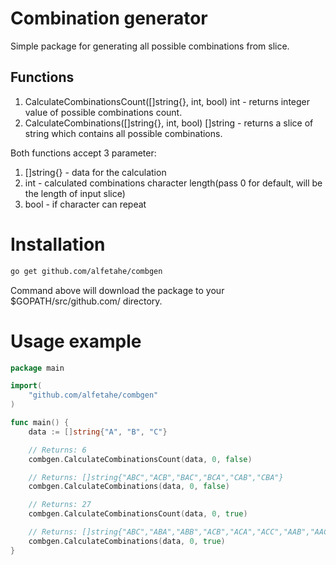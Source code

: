 # Combination generator
Simple package for generating all possible combinations from slice.

## Functions
1. CalculateCombinationsCount([]string{}, int, bool) int - returns integer value of possible combinations count.
2. CalculateCombinations([]string{}, int, bool) []string - returns a slice of string which contains all possible combinations.

Both functions accept 3 parameter: 
1. []string{} - data for the calculation
2. int - calculated combinations character length(pass 0 for default, will be the length of input slice)
3. bool - if character can repeat

# Installation
``` bash
go get github.com/alfetahe/combgen
```
Command above will download the package to your $GOPATH/src/github.com/ directory.


# Usage example
``` go
package main

import(
    "github.com/alfetahe/combgen"
)

func main() {
	data := []string{"A", "B", "C"}

	// Returns: 6
	combgen.CalculateCombinationsCount(data, 0, false)

	// Returns: []string{"ABC","ACB","BAC","BCA","CAB","CBA"}
	combgen.CalculateCombinations(data, 0, false)

	// Returns: 27
	combgen.CalculateCombinationsCount(data, 0, true)

	// Returns: []string{"ABC","ABA","ABB","ACB","ACA","ACC","AAB","AAC","AAA","BAC","BAA","BAB","BCA","BCB","BCC","BBA","BBC","BBB","CAB","CAA","CAC","CBA","CBB","CBC","CCA","CCB","CCC"}
	combgen.CalculateCombinations(data, 0, true)
}
```



